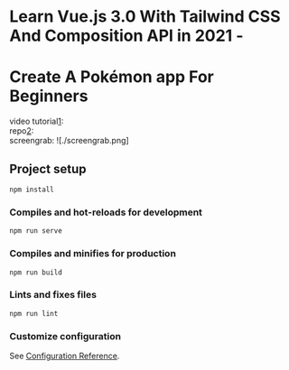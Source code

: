# Learn Vue.js 3.0 With Tailwind CSS And Composition API in 2021 -
# Create A Pokémon app For Beginners

video tutorial[1]:<br>
repo[2]:
<br>
screengrab: ![./screengrab.png]


[1]: https://www.youtube.com/channel/UCshZ3rdoCLjDYuTR_RBubzw
[2]: https://github.com/ErikCH/PokemonVue.git
## Project setup
```
npm install
```

### Compiles and hot-reloads for development
```
npm run serve
```

### Compiles and minifies for production
```
npm run build
```

### Lints and fixes files
```
npm run lint
```

### Customize configuration
See [Configuration Reference](https://cli.vuejs.org/config/).

